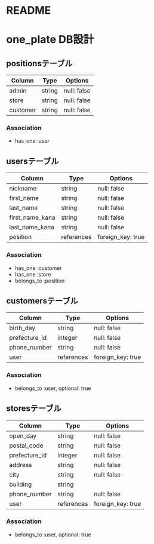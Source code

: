 # README
# one_plate DB設計

## positionsテーブル
| Column          | Type       | Options           |
|-----------------|------------|-------------------|
| admin           | string     | null: false       |
| store           | string     | null: false       |
| customer        | string     | null: false       |

### Association
- has_one :user

## usersテーブル
| Column          | Type       | Options           |
|-----------------|------------|-------------------|
| nickname        | string     | null: false       |
| first_name      | string     | null: false       |
| last_name       | string     | null: false       |
| first_name_kana | string     | null: false       |
| last_name_kana  | string     | null: false       |
| position        | references | foreign_key: true |

### Association
- has_one :customer
- has_one :store
- belongs_to :position

## customersテーブル
| Column          | Type       | Options           |
|-----------------|------------|-------------------|
| birth_day       | string     | null: false       |
| prefecture_id   | integer    | null: false       |
| phone_number    | string     | null: false       |
| user            | references | foreign_key: true |

### Association
- belongs_to :user, optional: true

## storesテーブル
| Column          | Type       | Options           |
|-----------------|------------|-------------------|
| open_day        | string     | null: false       |
| postal_code     | string     | null: false       |
| prefecture_id   | integer    | null: false       |
| address         | string     | null: false       |
| city            | string     | null: false       |
| building        | string     |                   |
| phone_number    | string     | null: false       |
| user            | references | foreign_key: true |

### Association
- belongs_to :user, optional: true